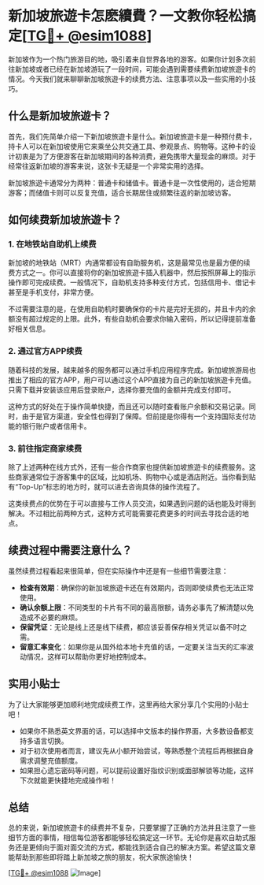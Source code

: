 # 新加坡旅遊卡怎麽續費？一文教你轻松搞定[[TG💪+ @esim1088](https://t.me/s/esim1088)]

新加坡作为一个热门旅游目的地，吸引着来自世界各地的游客。如果你计划多次前往新加坡或者已经在新加坡游玩了一段时间，可能会遇到需要续费新加坡旅遊卡的情况。今天我们就来聊聊新加坡旅遊卡的续费方法、注意事项以及一些实用的小技巧。

## 什么是新加坡旅遊卡？

首先，我们先简单介绍一下新加坡旅遊卡是什么。新加坡旅遊卡是一种预付费卡，持卡人可以在新加坡使用它来乘坐公共交通工具、参观景点、购物等。这种卡的设计初衷是为了方便游客在新加坡期间的各种消费，避免携带大量现金的麻烦。对于经常往返新加坡的游客来说，这张卡无疑是一个非常实用的选择。

新加坡旅遊卡通常分为两种：普通卡和储值卡。普通卡是一次性使用的，适合短期游客；而储值卡则可以反复充值，适合长期居住或频繁往返的新加坡访客。

## 如何续费新加坡旅遊卡？

### 1. 在地铁站自助机上续费

新加坡的地铁站（MRT）内通常都设有自助服务机，这是最常见也是最方便的续费方式之一。你可以直接将你的新加坡旅遊卡插入机器中，然后按照屏幕上的指示操作即可完成续费。一般情况下，自助机支持多种支付方式，包括信用卡、借记卡甚至是手机支付，非常方便。

不过需要注意的是，在使用自助机时要确保你的卡片是完好无损的，并且卡内的余额没有超过规定的上限。此外，有些自助机会要求你输入密码，所以记得提前准备好相关信息。

### 2. 通过官方APP续费

随着科技的发展，越来越多的服务都可以通过手机应用程序完成。新加坡旅游局也推出了相应的官方APP，用户可以通过这个APP直接为自己的新加坡旅遊卡充值。只需下载并安装该应用后登录账户，选择你要充值的金额并完成支付即可。

这种方式的好处在于操作简单快捷，而且还可以随时查看账户余额和交易记录。同时，由于是官方渠道，安全性也得到了保障。但前提是你得有一个支持国际支付功能的银行账户或者信用卡。

### 3. 前往指定商家续费

除了上述两种在线方式外，还有一些合作商家也提供新加坡旅遊卡的续费服务。这些商家通常位于游客集中的区域，比如机场、购物中心或是酒店附近。当你看到贴有“Top-Up”标志的地方时，就可以进去咨询具体的操作流程了。

这类续费点的优势在于可以直接与工作人员交流，如果遇到问题的话也能及时得到解决。不过相比前两种方式，这种方式可能需要花费更多的时间去寻找合适的地点。

## 续费过程中需要注意什么？

虽然续费过程看起来很简单，但在实际操作中还是有一些细节需要注意：

- **检查有效期**：确保你的新加坡旅遊卡还在有效期内，否则即使续费也无法正常使用。
- **确认余额上限**：不同类型的卡片有不同的最高限额，请务必事先了解清楚以免造成不必要的麻烦。
- **保留凭证**：无论是线上还是线下续费，都应该妥善保存相关凭证以备不时之需。
- **留意汇率变化**：如果你是从国外给本地卡充值的话，一定要关注当天的汇率波动情况，这样可以帮助你更好地控制成本。

## 实用小贴士

为了让大家能够更加顺利地完成续费工作，这里再给大家分享几个实用的小贴士吧！

- 如果你不熟悉英文界面的话，可以选择中文版本的操作界面，大多数设备都支持多语言切换。
- 对于初次使用者而言，建议先从小额开始尝试，等熟悉整个流程后再根据自身需求调整充值额度。
- 如果担心遗忘密码等问题，可以提前设置好指纹识别或面部解锁等功能，这样下次就能更快捷地完成操作啦！

## 总结

总的来说，新加坡旅遊卡的续费并不复杂，只要掌握了正确的方法并且注意了一些细节方面的事情，相信每位游客都能够轻松搞定这一环节。无论你是喜欢自助式服务还是更倾向于面对面交流的方式，都能找到适合自己的解决方案。希望这篇文章能帮助到那些即将踏上新加坡之旅的朋友，祝大家旅途愉快！

[[TG💪+ @esim1088](https://t.me/s/esim1088) ![Image](https://i.postimg.cc/4NQfJmqS/Snipaste-2025-05-13-00-14-12.png)]